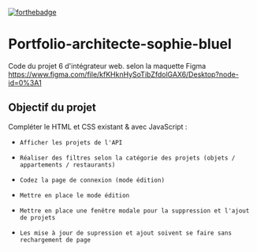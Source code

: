 [![forthebadge](https://forthebadge.com/images/badges/made-with-javascript.svg)](https://forthebadge.com)

# Portfolio-architecte-sophie-bluel

Code du projet 6 d'intégrateur web. selon la maquette Figma
https://www.figma.com/file/kfKHknHySoTibZfdolGAX6/Desktop?node-id=0%3A1

## Objectif du projet

Compléter le HTML et CSS existant & avec JavaScript :
 -     Afficher les projets de l'API
 -     Réaliser des filtres selon la catégorie des projets (objets / appartements / restaurants)
 -     Codez la page de connexion (mode édition)
 -     Mettre en place le mode édition
 -     Mettre en place une fenêtre modale pour la suppression et l'ajout de projets
 -     Les mise à jour de supression et ajout soivent se faire sans rechargement de page
